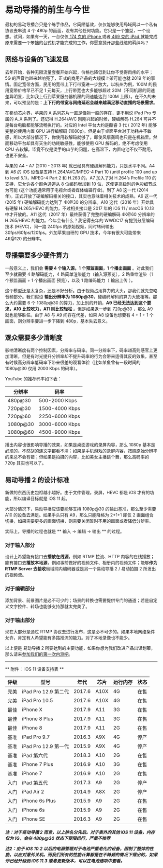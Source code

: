 # 易动导播的前生与今世

最初的易动导播台只是个练手作品，它简陋低效，仅仅能够使用局域网以一个私有协议去串流 4 个 480p 的画面，没有其他任何功能。它只是一个雏型，一个设想。试问，如果有一天，一台仅仅[ 174 克的 iPhone ](https://www.apple.com/cn/iphone/compare/)或者[ 469 克的 iPad ](https://www.apple.com/cn/ipad/compare/)就能完成原来需要一个笨拙的台式机才能完成的工作，你愿意抛开那些线缆的羁绊吗？

## 网络与设备的飞速发展

去年开始，各种无限流量套餐开始兴起，价格也降低到让你不觉得肉疼的水平；5G 的声音也越来越响亮了，正式的商用产品的大规模上架可能也就 2019 年的事情。固定宽带方面，民用的宽带上下行带宽进一步放大，以杭州为例，100M 的民用宽带价格早已不足 1 元每天，上行带宽也大多能够超过 20M（不同机房的网速差异明显，比如我上行到苹果服务器机房的网速能达到 100M 上限）。在不久的未来，可以预见的是：**上下行的带宽与网络延迟会越来越满足移动直播的场景需求**。

在移动芯片界，苹果的 A 系列芯片一直是怪物一般的存在，更不用说 iPad Pro 专属的 A_X 系列了。还记得 H.264/AVC 刚刚兴起的时候，硬编解码 H.264 可并不是每台电脑都能够流畅执行的。对应的 Intel 平台大约是酷睿 3 代 ( 2012 年) 能够完整的使用内置 GPU 进行编解码 (1080p)。但是由于桌面平台对于功耗并不敏感，所以大部分情况下，你使用软解码就够了，即使风扇轰鸣也只是在机箱里。然而移动平台却具有天生的功耗敏感性，能够使用 GPU 解码的，绝不考虑使用 CPU 去软解。毕竟不仅是烫手的山芋的问题，在高温下，内置电池不仅不耐用，也更不安全。

苹果的 A4 - A7 (2010 - 2013 年) 就已经具有硬编解码能力，只是水平不同。A4 到 A6 的 iOS 设备是支持 H.264/AVC/MPEG-4 Part 10 (until profile 100 and up to level 5.1)，MPEG-4 Part 2 和 H.263 的。A7 加入了对 H.264’s Profile 110 的支持，它允许各个颜色通道从 8 位编码增加到 10 位，这使更高级别的色彩细节成为可能 (这个功能通常用于电视台或者媒体编辑行业)。到了 A8 这一代 (2014 年)，正式开放了硬编解码相关的接口，其实也意味着相关技术的成熟。A9 这一代 (2015 年) 硬编解码能力达到了 4K@30 的分辨率。A10 这代（2016 年）开始具有硬解 H.265/HEVC 的能力，不过相关接口是 2017 年的 iOS 11 / macOS 10.13 中才开放的。A11 这代（2017 年）最终获得了完整的硬编解码 4K@60 分辨率的 H.265/HEVC 的能力。今年会有什么？我记得去年的 WWDC17 有提到分层编码技术 (HEVC)，同一路 240fps 的原始视频，同时转码输出 30fps/60fps/120fps。外加苹果自研的 GPU 技术，今年有很大可能带来 4K@120 的分辨率。

## 导播需要多少硬件算力

一般意义上，我们会 **需要 4 个输入源，1 个预监画面，1 个播出画面** 。对此我们至少就需要 4 路解码能力，4 路简单渲染能力（输入源预览），2 路重绘渲染（1 个预监画面 + 1 个播出画面 预览），以及 1 路编码能力（ 输出上传 ）。

这个模型还是太复杂，还是不好分析。由于视频占用算力的大头，那我们就先忽略音频部分。我们假设 **输出分辨率为 1080p@30**，硬编码解码的算力大致相等。那么大约需要 6 个 1080p@30 的算力，加上别的开销，**A9 已经无法达到这个要求，A10 比较吃力，A11 则比较轻松** 。但是如果退一步到 720p@30 ，那么 A9 就也能够胜任。由于 A8 与 A9 间存在代差，如果 A8 设备也想要有 4 + 1 + 1 个画面，则分辨率要进一步下降到 480p，基本失去意义。

## 观众需要多少清晰度

影响清晰度有两个控制因素，分辨率与码率。同一分辨率下，码率越高则感官上更加清晰。但是有时光提升分辨率却不提升码率的行为会带来适得其反的效果。甚至有时候高分辨率低码率下带来很差的观看体验（比如某鱼曾有一段时间的 1080p@30 仅用 2000 Kbps 的码率）。

YouTube 的推荐码率如下表：

|  分辨率   |       码率     |
|----------|----------------|
|  480p@30 |  500-2000 Kbps |
|  720p@30 | 1500-4000 Kbps |
|  720p@60 | 2250-6000 Kbps |
| 1080p@30 | 3000-6000 Kbps |
| 1080p@60 | 4500-9000 Kbps |

播出内容也很影响导播的效果，如果是桌面游戏的录屏内容，那么 1080p 基本是必须的，不然胡的连文字都看不清；如果是手机游戏的录屏内容，按照原始分辨率的来总不会有错；但如果是拍摄的内容，比如美女主播跳个舞，那么高码率的 720p 其实也可以了。

## 易动导播 2 的设计标准

新做的东西历史包袱越小越好。由于文件管理，录屏，HEVC 都是 iOS 才有的功能，所以编译目标就是 iOS 11 起。

大部分情况下，易动导播应该要能够支持 1080p@30 的输出基准，那么至少需要 A10 的设备去满足。如果手头只有 A9，那么只能降格为 2+1+1 即仅 2 画面组合切换，如果需要更多的画面切换，则需要关闭暂时不用的画面或者降低分辨率。

实际上，导播的过程也就是 ** 输入 -> 编辑 -> 输出 ** 的过程。

### 对于输入部分

设计上希望能有接口去**播放在线源**，例如 RTMP 拉流、HTTP 内容的在线播放；能有接口去**播放本地源**，例如事前做好的视频文件、相册内的视频文件；能够**作为 RTMP Server 去接收**局域网内编码器或是另一个易动导播 2 / 易动拍摄 2 所发出的视频流。

### 对于编辑部分

添加背景、前景图片是必不可少的；场景的转换也需要提供专门的通道；若是自定义文字控件、转场也能够支持那就太完美了。

### 对于输出部分

现在大部分是通过 RTMP 协议去进行发布，这是必不可少的。如果本地网络条件允许，肯定有人希望能有多路推流的能力。对了本地录像也不能少。

以上便是 易动导播 2 所要达到的主要功能，如果你想为我们改进产品出谋划策，那么请来[参加我们的第一次内测吧](/common/TestFlight101.html)。

---

** 附件： iOS 11 设备支持表 **

| 评级 |      型号      |   年代  | 芯片  | 运行内存 | 状态 |
|-----|----------------|--------|------|---------|-----|
| 完美 | iPad Pro 12.9 第二代 | 2017.6 | A10X | 4G | 在售 |
| 完美 | iPad Pro 10.5  | 2017.6 | A10X | 4G | 在售 |
| 最佳 | iPhone X       | 2017.9 | A11  | 3G | 在售 |
| 最佳 | iPhone 8 Plus  | 2017.9 | A11  | 3G | 在售 |
| 最佳 | iPhone 8       | 2017.9 | A11  | 2G | 在售 |
| 基准 | iPad Pro 9.7   | 2016.3 | A9X  | 4G | 停产 |
| 基准 | iPad Pro 12.9 第一代 | 2015.9 | A9X  | 4G | 停产 |
| 基准 | iPad 第六代     | 2018.3 | A10  | 2G | 在售 |
| 基准 | iPhone 7 Plus  | 2016.9 | A10  | 3G | 在售 |
| 基准 | iPhone 7       | 2016.9 | A10  | 2G | 在售 |
| 入门 | iPad 第五代     | 2017.3 | A9   | 2G | 停产 |
| 入门 | iPad Air 2     | 2014.9 | A8X  | 2G | 停产 |
| 入门 | iPhone 6s Plus | 2015.9 | A9   | 2G | 在售 |
| 入门 | iPhone 6s      | 2015.9 | A9   | 2G | 在售 |
| 入门 | iPhone SE      | 2016.3 | A9   | 2G | 在售 |

***注：对于易动导播 2 而言，以上排名分先后。对于表外的其他 iOS 11 设备，内存仅为 1G，会在 480p@30 状态下受限运行，严重不推荐***

***注2：由于 iOS 10.2 以后的电源管理对于电池严重老化的设备，限制了整体的性能，以应对意外关机。而我们所有的性能计算都是在不降频的情况下得出的，如果你已经升级到 iOS 11.3 或者更新版本，可以在电池选项中查看。***
